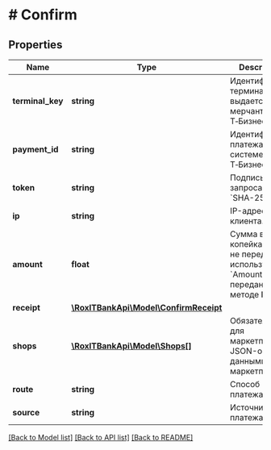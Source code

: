 # # Confirm

## Properties

Name | Type | Description | Notes
------------ | ------------- | ------------- | -------------
**terminal_key** | **string** | Идентификатор терминала, выдается мерчанту в Т‑Бизнес. |
**payment_id** | **string** | Идентификатор платежа в системе Т‑Бизнес. |
**token** | **string** | Подпись запроса — хэш &#x60;SHA-256&#x60;. |
**ip** | **string** | IP-адрес клиента. | [optional]
**amount** | **float** | Сумма в копейках. Если не передан, используется &#x60;Amount&#x60;, переданный в методе **Init**. | [optional]
**receipt** | [**\RoxlTBankApi\Model\ConfirmReceipt**](ConfirmReceipt.md) |  | [optional]
**shops** | [**\RoxlTBankApi\Model\Shops[]**](Shops.md) | Обязательный для маркетплейсов. JSON-объект с данными маркетплейса. | [optional]
**route** | **string** | Способ платежа. | [optional]
**source** | **string** | Источник платежа. | [optional]

[[Back to Model list]](../../README.md#models) [[Back to API list]](../../README.md#endpoints) [[Back to README]](../../README.md)
